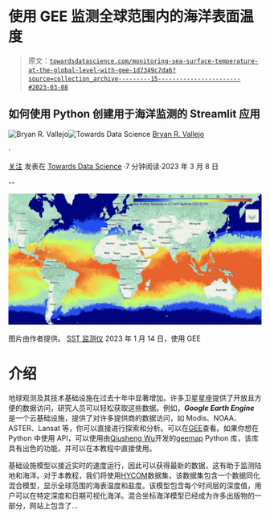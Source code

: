 # 使用 GEE 监测全球范围内的海洋表面温度

> 原文：[`towardsdatascience.com/monitoring-sea-surface-temperature-at-the-global-level-with-gee-1d7349c7da6?source=collection_archive---------15-----------------------#2023-03-08`](https://towardsdatascience.com/monitoring-sea-surface-temperature-at-the-global-level-with-gee-1d7349c7da6?source=collection_archive---------15-----------------------#2023-03-08)

## 如何使用 Python 创建用于海洋监测的 Streamlit 应用

[](https://bryanvallejo16.medium.com/?source=post_page-----1d7349c7da6--------------------------------)![Bryan R. Vallejo](https://bryanvallejo16.medium.com/?source=post_page-----1d7349c7da6--------------------------------)[](https://towardsdatascience.com/?source=post_page-----1d7349c7da6--------------------------------)![Towards Data Science](https://towardsdatascience.com/?source=post_page-----1d7349c7da6--------------------------------) [Bryan R. Vallejo](https://bryanvallejo16.medium.com/?source=post_page-----1d7349c7da6--------------------------------)

·

[关注](https://medium.com/m/signin?actionUrl=https%3A%2F%2Fmedium.com%2F_%2Fsubscribe%2Fuser%2Fcbd681aaa725&operation=register&redirect=https%3A%2F%2Ftowardsdatascience.com%2Fmonitoring-sea-surface-temperature-at-the-global-level-with-gee-1d7349c7da6&user=Bryan+R.+Vallejo&userId=cbd681aaa725&source=post_page-cbd681aaa725----1d7349c7da6---------------------post_header-----------) 发表在 [Towards Data Science](https://towardsdatascience.com/?source=post_page-----1d7349c7da6--------------------------------) ·7 分钟阅读·2023 年 3 月 8 日[](https://medium.com/m/signin?actionUrl=https%3A%2F%2Fmedium.com%2F_%2Fvote%2Ftowards-data-science%2F1d7349c7da6&operation=register&redirect=https%3A%2F%2Ftowardsdatascience.com%2Fmonitoring-sea-surface-temperature-at-the-global-level-with-gee-1d7349c7da6&user=Bryan+R.+Vallejo&userId=cbd681aaa725&source=-----1d7349c7da6---------------------clap_footer-----------)

--

[](https://medium.com/m/signin?actionUrl=https%3A%2F%2Fmedium.com%2F_%2Fbookmark%2Fp%2F1d7349c7da6&operation=register&redirect=https%3A%2F%2Ftowardsdatascience.com%2Fmonitoring-sea-surface-temperature-at-the-global-level-with-gee-1d7349c7da6&source=-----1d7349c7da6---------------------bookmark_footer-----------)![](img/fd89182793e896002d4011c0213a962d.png)

图片由作者提供。 [SST 监测仪](https://ocean-temperature-monitoring-bryanrvallejo.streamlit.app/) 2023 年 1 月 14 日，使用 GEE

# 介绍

地球观测及其技术基础设施在过去十年中显著增加。许多卫星星座提供了开放且方便的数据访问，研究人员可以轻松获取这些数据。例如，***Google Earth Engine*** 是一个云基础设施，提供了对许多提供商的数据访问，如 Modis、NOAA、ASTER、Lansat 等，你可以直接进行探索和分析。可以在[GEE](https://developers.google.com/earth-engine/datasets)查看。如果你想在 Python 中使用 API，可以使用由[Qiusheng Wu](https://medium.com/u/ddf2451fc08e?source=post_page-----1d7349c7da6--------------------------------)开发的[geemap](https://geemap.org/) Python 库，该库具有出色的功能，并可以在本教程中直接使用。

基础设施模型以接近实时的速度运行，因此可以获得最新的数据，这有助于监测陆地和海洋。对于本教程，我们将使用[HYCOM](https://developers.google.com/earth-engine/datasets/catalog/HYCOM_sea_temp_salinity#description)数据集，该数据集包含一个数据同化混合模型，显示全球范围的海表温度和盐度。该模型包含每个时间层的深度值，用户可以在特定深度和日期可视化海洋。混合坐标海洋模型已经成为许多出版物的一部分，网站上包含了…
